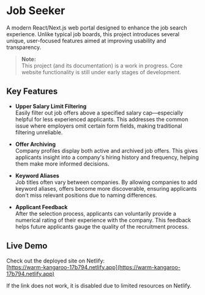 
# Job Seeker

A modern React/Next.js web portal designed to enhance the job search experience. Unlike typical job boards, this project introduces several unique, user-focused features aimed at improving usability and transparency.

> **Note:**  
> This project (and its documentation) is a work in progress. Core website functionality is still under early stages of development.

## Key Features

- **Upper Salary Limit Filtering**  
    Easily filter out job offers above a specified salary cap—especially helpful for less experienced applicants. This addresses the common issue where employers omit certain form fields, making traditional filtering unreliable.

- **Offer Archiving**  
    Company profiles display both active and archived job offers. This gives applicants insight into a company's hiring history and frequency, helping them make more informed decisions.

- **Keyword Aliases**  
    Job titles often vary between companies. By allowing companies to add keyword aliases, offers become more discoverable, ensuring applicants don't miss relevant positions due to naming differences.

- **Applicant Feedback**  
    After the selection process, applicants can voluntarily provide a numerical rating of their experience with the company. This feedback helps future applicants gauge the quality of the recruitment process.


## Live Demo

Check out the deployed site on Netlify:  
[https://warm-kangaroo-17b794.netlify.app](https://warm-kangaroo-17b794.netlify.app)

If the link does not work, it is disabled due to limited resources on Netlify.